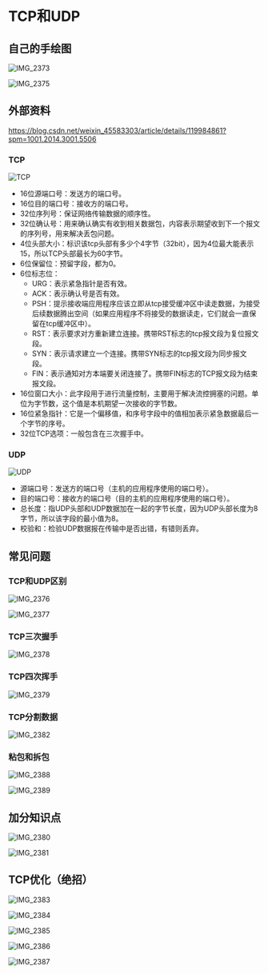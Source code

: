 # TCP和UDP

## 自己的手绘图

![IMG_2373](TCP和UDP.assets/IMG_2373.jpg) 

![IMG_2375](TCP和UDP.assets/IMG_2375.jpg) 

##  外部资料

https://blog.csdn.net/weixin_45583303/article/details/119984861?spm=1001.2014.3001.5506

### TCP

![TCP](TCP和UDP.assets/TCP.png) 

+ 16位源端口号：发送方的端口号。
+ 16位目的端口号：接收方的端口号。
+ 32位序列号：保证网络传输数据的顺序性。
+ 32位确认号：用来确认确实有收到相关数据包，内容表示期望收到下一个报文的序列号，用来解决丢包问题。
+ 4位头部大小：标识该tcp头部有多少个4字节（32bit），因为4位最大能表示15，所以TCP头部最长为60字节。
+ 6位保留位：预留字段，都为0。
+ 6位标志位：
  + URG：表示紧急指针是否有效。
  + ACK：表示确认号是否有效。
  + PSH：提示接收端应用程序应该立即从tcp接受缓冲区中读走数据，为接受后续数据腾出空间（如果应用程序不将接受的数据读走，它们就会一直保留在tcp缓冲区中）。
  + RST：表示要求对方重新建立连接。携带RST标志的tcp报文段为复位报文段。
  + SYN：表示请求建立一个连接。携带SYN标志的tcp报文段为同步报文段。
  + FIN：表示通知对方本端要关闭连接了。携带FIN标志的TCP报文段为结束报文段。
+ 16位窗口大小：此字段用于进行流量控制，主要用于解决流控拥塞的问题。单位为字节数，这个值是本机期望一次接收的字节数。
+ 16位紧急指针：它是一个偏移值，和序号字段中的值相加表示紧急数据最后一个字节的序号。
+ 32位TCP选项：一般包含在三次握手中。

### UDP

![UDP](TCP和UDP.assets/UDP.png) 

+ 源端口号：发送方的端口号（主机的应用程序使用的端口号）。
+ 目的端口号：接收方的端口号（目的主机的应用程序使用的端口号）。
+ 总长度：指UDP头部和UDP数据加在一起的字节长度，因为UDP头部长度为8字节，所以该字段的最小值为8。
+ 校验和：检验UDP数据报在传输中是否出错，有错则丢弃。

## 常见问题

### TCP和UDP区别

![IMG_2376](TCP和UDP.assets/IMG_2376.jpg) 

![IMG_2377](TCP和UDP.assets/IMG_2377.jpg) 

### TCP三次握手

![IMG_2378](TCP和UDP.assets/IMG_2378.jpg) 

### TCP四次挥手

![IMG_2379](TCP和UDP.assets/IMG_2379.jpg) 

### TCP分割数据

![IMG_2382](TCP和UDP.assets/IMG_2382.jpg) 

### 粘包和拆包

![IMG_2388](TCP和UDP.assets/IMG_2388.jpg) 

![IMG_2389](TCP和UDP.assets/IMG_2389.jpg) 

## 加分知识点

![IMG_2380](TCP和UDP.assets/IMG_2380.jpg) 

![IMG_2381](TCP和UDP.assets/IMG_2381.jpg) 

## TCP优化（绝招）

![IMG_2383](TCP和UDP.assets/IMG_2383.jpg) 

![IMG_2384](TCP和UDP.assets/IMG_2384.jpg) 

![IMG_2385](TCP和UDP.assets/IMG_2385.jpg) 

![IMG_2386](TCP和UDP.assets/IMG_2386.jpg) 

![IMG_2387](TCP和UDP.assets/IMG_2387.jpg) 

